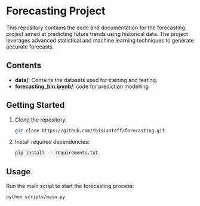 # Forecasting Project

This repository contains the code and documentation for the forecasting project aimed at predicting future trends using historical data. The project leverages advanced statistical and machine learning techniques to generate accurate forecasts.

## Contents

- **data/**: Contains the datasets used for training and testing.
- **forecasting_bin.ipynb/**: code for prediction modelling

## Getting Started

1. Clone the repository:
   ```bash
   git clone https://github.com/thisissteff/forecasting.git
   ```
2. Install required dependencies:
   ```bash
   pip install -r requirements.txt
   ```

## Usage

Run the main script to start the forecasting process:
```bash
python scripts/main.py
```


